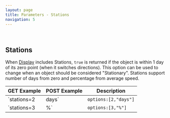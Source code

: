 ```yaml
---
layout: page
title: Parameters - Stations
navigation: 5
---
```


<style>
	.inner a {
		color: royalblue;
		font-weight: bold;
	}
	.inner code {
		font-size: 100%;
	}
	.navigation li {
		padding: 0.3vh;
	}
	.sidebar .sidebar-main {
	    height: calc(100% - 50px);
	    overflow-y: scroll;
	}
</style>

<br>

## Stations

When [Display](/astrologico/param_display.html) includes Stations, `true` is returned if the object is within 1 day of its zero point (when it switches directions). This option can be used to change when an object should be considered "Stationary". Stations support number of days from zero and percentage from average speed.

|GET Example|POST Example|Description|
|---|---|---|
|`stations=2|days`|`options:[2,"days"]`| Consider an object "stationary" if within 2 days of its zero point |
|`stations=3|%`|`options:[3,"%"]`| Consider an object "stationary" if its speed is below 3% of its absolute average speed that year |

<br><br><br>